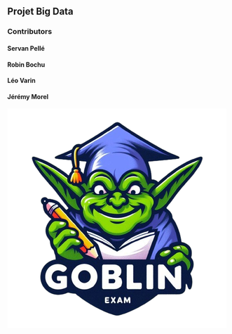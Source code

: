 ## Projet Big Data

### Contributors

#### Servan Pellé
#### Robin Bochu
#### Léo Varin
#### Jérémy Morel

![alt text](https://github.com/JeremyM2000/BigDataProject/blob/master/static/assets/img/GoblinExamLogo.png?raw=true)